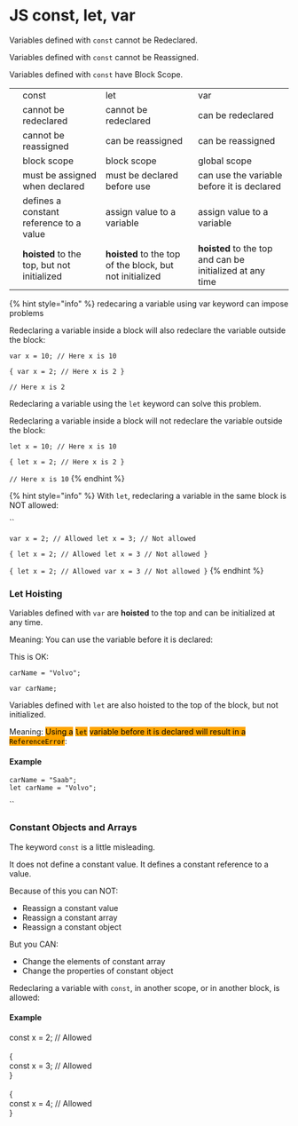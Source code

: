 # JS const, let, var

Variables defined with `const` cannot be Redeclared.

Variables defined with `const` cannot be Reassigned.

Variables defined with `const` have Block Scope.

|   |                                             |                                                          |                                                           |
| - | ------------------------------------------- | -------------------------------------------------------- | --------------------------------------------------------- |
|   | const                                       | let                                                      | var                                                       |
|   | cannot be redeclared                        | cannot be redeclared                                     | can be redeclared                                         |
|   | cannot be reassigned                        | can be reassigned                                        | can be reassigned                                         |
|   | block scope                                 | block scope                                              | global scope                                              |
|   | must be assigned when declared              | must be declared before use                              | can use the variable before it is declared                |
|   | defines a constant reference to a value     | assign value to a variable                               | assign value to a variable                                |
|   | **hoisted** to the top, but not initialized | **hoisted** to the top of the block, but not initialized | **hoisted** to the top and can be initialized at any time |

{% hint style="info" %}
redecaring a variable using var keyword can impose problems

Redeclaring a variable inside a block will also redeclare the variable outside the block:

`var x = 10; // Here x is 10`

`{ var x = 2; // Here x is 2 }`

`// Here x is 2`

Redeclaring a variable using the `let` keyword can solve this problem.

Redeclaring a variable inside a block will not redeclare the variable outside the block:

`let x = 10; // Here x is 10`

`{ let x = 2; // Here x is 2 }`

`// Here x is 10`
{% endhint %}



{% hint style="info" %}
With `let`, redeclaring a variable in the same block is NOT allowed:

``

`var x = 2; // Allowed let x = 3; // Not allowed`

`{ let x = 2; // Allowed let x = 3 // Not allowed }`

`{ let x = 2; // Allowed var x = 3 // Not allowed }`
{% endhint %}

### Let Hoisting

Variables defined with `var` are **hoisted** to the top and can be initialized at any time.

Meaning: You can use the variable before it is declared:

This is OK:

`carName = "Volvo";`&#x20;

`var carName;`

Variables defined with `let` are also hoisted to the top of the block, but not initialized.

Meaning: <mark style="background-color:orange;">Using a</mark> <mark style="background-color:orange;"></mark><mark style="background-color:orange;">`let`</mark> <mark style="background-color:orange;"></mark><mark style="background-color:orange;">variable before it is declared will result in a</mark> <mark style="background-color:orange;"></mark><mark style="background-color:orange;">`ReferenceError`</mark>:

#### Example

`carName = "Saab";`\
`let carName = "Volvo";`

``

### Constant Objects and Arrays

The keyword `const` is a little misleading.

It does not define a constant value. It defines a constant reference to a value.

Because of this you can NOT:

* Reassign a constant value
* Reassign a constant array
* Reassign a constant object

But you CAN:

* Change the elements of constant array
* Change the properties of constant object

Redeclaring a variable with `const`, in another scope, or in another block, is allowed:

#### Example

const x = 2;       // Allowed\
\
{\
&#x20; const x = 3;   // Allowed\
}\
\
{\
&#x20; const x = 4;   // Allowed\
}
